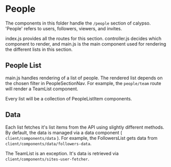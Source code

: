 # People

The components in this folder handle the `/people` section of calypso. 'People' refers to users, followers,
viewers, and invites.

index.js provides all the routes for this section. controller.js decides which component to render, and main.js
is the main component used for rendering the different lists in this section.

## People List

main.js handles rendering of a list of people. The rendered list depends on the chosen filter in PeopleSectionNav. For example,
the `people/team` route will render a TeamList component.

Every list will be a collection of PeopleListItem components.

## Data

Each list fetches it's list items from the API using slightly different methods.
By default, the data is managed via a data component ( `client/components/data` ).
For example, the FollowersList gets data from `client/components/data/followers-data`.

The TeamList is an exception. It's data is retrieved via `client/components/sites-user-fetcher`.
